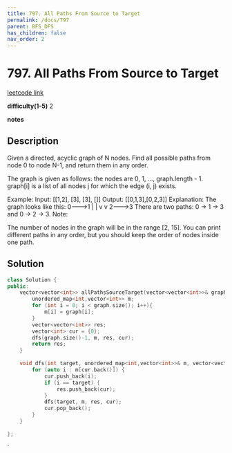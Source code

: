 ```yaml
---
title: 797. All Paths From Source to Target
permalink: /docs/797
parent: BFS_DFS
has_children: false
nav_order: 2
---
```

# 797. All Paths From Source to Target
[leetcode link](https://leetcode.com/problems/all-paths-from-source-to-target/)

**difficulty(1-5)** 
2

**notes**   


## Description
Given a directed, acyclic graph of N nodes.  Find all possible paths from node 0 to node N-1, and return them in any order.

The graph is given as follows:  the nodes are 0, 1, ..., graph.length - 1.  graph[i] is a list of all nodes j for which the edge (i, j) exists.

Example:
Input: [[1,2], [3], [3], []] 
Output: [[0,1,3],[0,2,3]] 
Explanation: The graph looks like this:
0--->1
|    |
v    v
2--->3
There are two paths: 0 -> 1 -> 3 and 0 -> 2 -> 3.
Note:

The number of nodes in the graph will be in the range [2, 15].
You can print different paths in any order, but you should keep the order of nodes inside one path.

## Solution

```c++
class Solution {
public:
    vector<vector<int>> allPathsSourceTarget(vector<vector<int>>& graph) {
        unordered_map<int,vector<int>> m;
        for (int i = 0; i < graph.size(); i++){
            m[i] = graph[i];
        }
        vector<vector<int>> res;
        vector<int> cur = {0};
        dfs(graph.size()-1, m, res, cur);
        return res;
    }
    
    void dfs(int target, unordered_map<int,vector<int>>& m, vector<vector<int>>& res, vector<int> cur){
        for (auto i : m[cur.back()]) {
            cur.push_back(i);
            if (i == target) {
                res.push_back(cur);
            }
            dfs(target, m, res, cur);
            cur.pop_back();                        
        }
    }
    
};
```

<!-- 
Default label
{: .label }

Blue label
{: .label .label-blue }

Stable
{: .label .label-green }

New release
{: .label .label-purple }

Coming soon
{: .label .label-yellow }

Deprecated
{: .label .label-red } -->
`